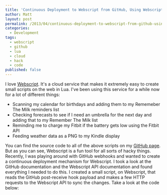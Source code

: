 ```yaml
---
title: 'Continuous Deployment to Webscript from GitHub, Using Webscript'
author: Matt
layout: post
permalink: /2013/04/continuous-deployment-to-webscript-from-github-using-webscript/
categories:
  - Development
tags:
  - webscript
  - github
  - lua
  - cloud
  - hack
  - code
published: false
---
```


I love [Webscript][1]. It's a cloud service that makes it extremely easy to create small scripts on the web in Lua. I've been using this service for a while now for a lot of different things:
- Scanning my calendar for birthdays and adding them to my Rememeber The Milk reminders list
- Checking forecasts to see if I need an umbrella for the next day and adding that to my Remember The Milk list
- Reminding me to charge my Fitbit if the battery gets low using the Fitbit API
- Feeding weather data as a PNG to my Kindle display

 [1]: https://www.webscript.io/

You can find the source code to all of the above scripts on my [GitHub page][2]. But as you can see, Webscript is a fun tool for all sorts of hacky things. Recently, I was playing around with GitHub webhooks and wanted to create a continuous deployment mechanism for Webscript. I took a look at the GitHub documentation and the Webscript API documentation and found everything I needed to do this. I created a small script, on Webscript, that reads the GitHub post-receive hook payload and makes a few HTTP requests to the Webscript API to sync the changes. Take a look at the code below:

<script src="https://gist.github.com/mbmccormick/5447302.js"> </script>

 [2]: https://www.github.com/mbmccormick

